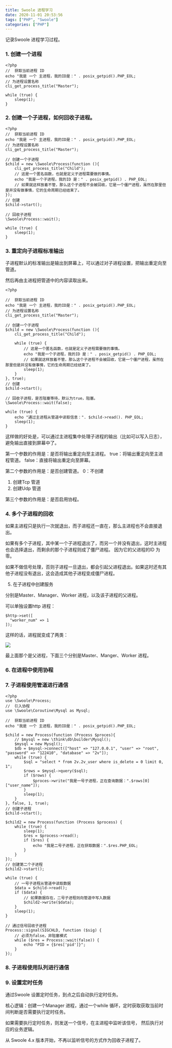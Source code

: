 ```yaml
---
title: Swoole 进程学习
date: 2020-11-01 20:53:56
tags: ["PHP", "Swoole"]
categories: ["PHP"]
---
```


记录Swoole 进程学习过程。

<!-- more -->

### 1. 创建一个进程
```
<?php
//  获取当前进程 ID
echo "我是 一个 主进程，我的ID是：" . posix_getpid().PHP_EOL;
// 为进程设置名称
cli_get_process_title("Master");

while (true) {
	sleep(1);
}
```

### 2. 创建一个子进程，如何回收子进程。
```
<?php
//  获取当前进程 ID
echo "我是 一个 主进程，我的ID是：" . posix_getpid().PHP_EOL;
// 为进程设置名称
cli_get_process_title("Master");

// 创建一个子进程
$child = new \Swoole\Process(function (){
	cli_get_process_title("Child");
	// 这是一个匿名函数，也就是定义子进程需要做的事情。
	echo "我是一个子进程，我的ID 是：" . posix_getpid() . PHP_EOL;
	// 如果就这样放着不管，那么这个子进程不会被回收，它是一个僵尸进程，虽然在那里但是并没有做事情，它的生命周期已经结束了。
});
// 创建
$child->start();

// 回收子进程
\Swoole\Process::wait();

while (true) {
	sleep(1);
}
```

### 3. 重定向子进程标准输出

子进程默认的标准输出是输出到屏幕上，可以通过对子进程设置，把输出重定向至管道。

然后再由主进程把管道中的内容读取出来。
```
<?php

//  获取当前进程 ID
echo "我是 一个 主进程，我的ID是：" . posix_getpid().PHP_EOL;
// 为进程设置名称
cli_get_process_title("Master");

// 创建一个子进程
$child = new \Swoole\Process(function (){
	cli_get_process_title("Child");

	while (true) {
		// 这是一个匿名函数，也就是定义子进程需要做的事情。
		echo "我是一个子进程，我的ID 是：" . posix_getpid() . PHP_EOL;
		// 如果就这样放着不管，那么这个子进程不会被回收，它是一个僵尸进程，虽然在那里但是并没有做事情，它的生命周期已经结束了。
		sleep(1);
	}
}, true);
// 创建
$child->start();

// 回收子进程，是否阻塞等待，默认为true，阻塞。
\Swoole\Process::wait(false);

while (true) {
	echo "通过主进程从管道中读取信息：". $child->read(). PHP_EOL;
	sleep(1);
}
```
这样做的好处是，可以通过主进程集中处理子进程的输出（比如可以写入日志），避免输出直接到屏幕中了。

第一个参数的作用是：是否将输出重定向至主进程。
true：将输出重定向至主进程管道。
false：直接将输出重定向至屏幕。

第二个参数的作用是：是否创建管道。
0：不创建
1. 创建Tcp 管道
2. 创建Udp 管道

第三个参数的作用是：是否启用协程。

### 4. 多个子进程的回收

如果主进程只是执行一次就退出，而子进程还一直在，那么主进程也不会直接退出。

如果有多个子进程，其中某一个子进程退出了，而另一个并没有退出，这时主进程也会选择退出，而剩余的那个子进程则成了僵尸进程。
因为它的父进程的ID 为零。

如果不做信号处理，否则子进程一旦退出，都会引起父进程退出。如果这时还有其他子进程没有退出，这会造成其他子进程变成僵尸进程。   

5. 在子进程中创建服务

分别是Master、Manager、Worker 进程，以及该子进程的父进程。

可以单独设置http 进程：
```
$http->set([
  "worker_num" => 1
]);
```

这样的话，进程就变成了两类：

![](https://cdn.jsdelivr.net/gh/0xAiKang/CDN/blog/images/20201101204306.png)

最上面那个是父进程，下面三个分别是Master、Manger、Worker 进程。

### 6. 在进程中使用协程

### 7. 子进程使用管道进行通信
```
<?php
use \Swoole\Process;
//  引入协程
use \Swoole\Coroutine\Mysql as Mysql;

//  获取当前进程 ID
echo "我是 一个 主进程，我的ID是：" . posix_getpid().PHP_EOL;

$child = new Process(function (Process $proces){
	// $mysql = new \think\db\builder\Mysql();
	$mysql = new Mysql();
	$db = $mysql->connect(["host" => "127.0.0.1", "user" => "root", "password" => "122410", "database" => "2v"]);
	while (true) {
		$sql = "select * from 2v.2v_user where is_delete = 0 limit 0, 1";
		$rows = $mysql->query($sql);
		if ($rows) {
			$proces->write("我是一号子进程，正在查询数据：".$rows[0]["user_name"]);
		}
		sleep(1);
	}
}, false, 1, true);
// 创建子进程
$child->start();

$child2 = new Process(function (Process $process) {
	while (true) {
		sleep(1);
		$res = $process->read();
		if ($res) {
			echo "我是二号子进程，正在获取数据：".$res.PHP_EOL;
		}
	}
});
// 创建第二个子进程
$child2->start();

while (true) {
	// 一号子进程从管道中读取数据
	$data = $child->read();
	if ($data) {
		// 如果数据存在，二号子进程则向管道中写入数据
		$child2->write($data);
	}
	sleep(1);
}

// 通过信号回收子进程
Process::signal(SIGCHLD, function ($sig) {
	// 必须为false，非阻塞模式
	while ($res = Process::wait(false)) {
		echo "PID = {$res['pid']}";
	}
});
```

### 8. 子进程使用队列进行通信

### 9. 设置定时任务

通过Swoole 设置定时任务，到点之后自动执行定时任务。

核心逻辑：创建一个Manager 进程，通过一个while 循环，定时获取获取当前时间判断是否需要执行定时任务。

如果需要执行定时任务，则发送一个信号，在主进程中监听该信号， 然后执行对应的业务逻辑。

从 Swoole 4.x 版本开始，不再以监听信号的方式作为回收子进程了。
